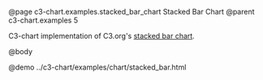 @page c3-chart.examples.stacked_bar_chart Stacked Bar Chart
@parent c3-chart.examples 5

C3-chart implementation of C3.org's [stacked bar chart](http://c3js.org/samples/chart_bar_stacked.html).

@body

@demo ../c3-chart/examples/chart/stacked_bar.html